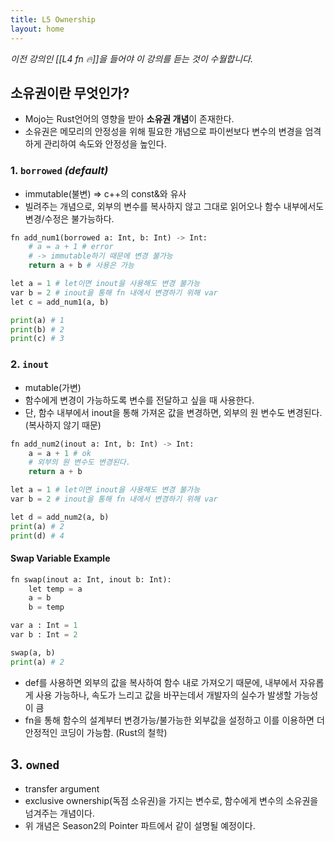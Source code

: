 ```yaml
---
title: L5 Ownership
layout: home
---
```


*이전 강의인 [[L4 fn 🔥]]을 들어야 이 강의를 듣는 것이 수월합니다.*
## 소유권이란 무엇인가?
* Mojo는 Rust언어의 영향을 받아 **소유권 개념**이 존재한다.
* 소유권은 메모리의 안정성을 위해 필요한 개념으로 파이썬보다 변수의 변경을 엄격하게 관리하여 속도와 안정성을 높인다.
### 1. `borrowed` *(default)*
* immutable(불변) => c++의 const&와 유사
* 빌려주는 개념으로, 외부의 변수를 복사하지 않고 그대로 읽어오나 함수 내부에서도 변경/수정은 불가능하다.

```python
fn add_num1(borrowed a: Int, b: Int) -> Int:
	# a = a + 1 # error 
	# -> immutable하기 때문에 변경 불가능
	return a + b # 사용은 가능
```
```python
let a = 1 # let이면 inout을 사용해도 변경 불가능
var b = 2 # inout을 통해 fn 내에서 변경하기 위해 var
let c = add_num1(a, b)

print(a) # 1
print(b) # 2
print(c) # 3
```
### 2. `inout`
* mutable(가변)
* 함수에게 변경이 가능하도록 변수를 전달하고 싶을 때 사용한다.
* 단, 함수 내부에서 inout을 통해 가져온 값을 변경하면, 외부의 원 변수도 변경된다. (복사하지 않기 때문)

```python
fn add_num2(inout a: Int, b: Int) -> Int:
	a = a + 1 # ok
	# 외부의 원 변수도 변경된다.
	return a + b
```

```python
let a = 1 # let이면 inout을 사용해도 변경 불가능
var b = 2 # inout을 통해 fn 내에서 변경하기 위해 var

let d = add_num2(a, b)
print(a) # 2
print(d) # 4
```
#### Swap Variable Example
```python
fn swap(inout a: Int, inout b: Int):
	let temp = a
	a = b
	b = temp
```
```python
var a : Int = 1 
var b : Int = 2

swap(a, b)
print(a) # 2
```

* def를 사용하면 외부의 값을 복사하여 함수 내로 가져오기 때문에, 내부에서 자유롭게 사용 가능하나, 속도가 느리고 값을 바꾸는데서 개발자의 실수가 발생할 가능성이 큼
* fn을 통해 함수의 설계부터 변경가능/불가능한 외부값을 설정하고 이를 이용하면 더 안정적인 코딩이 가능함. (Rust의 철학)

## 3. `owned`
* transfer argument
* exclusive ownership(독점 소유권)을 가지는 변수로, 함수에게 변수의 소유권을 넘겨주는 개념이다.
* 위 개념은 Season2의 Pointer 파트에서 같이 설명될 예정이다.
